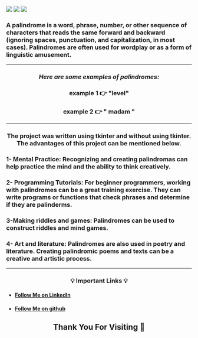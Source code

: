 ![](https://img.shields.io/badge/Programming_Language-Python-blue.svg)
![](https://img.shields.io/badge/Tool_Used-Tkinter-gold.svg)
![](https://img.shields.io/badge/Python_Version-3.7-brown.svg)

###  <p align="left" >	 A palindrome is a word, phrase, number, or other sequence of characters that reads the same forward and backward (ignoring spaces, punctuation, and capitalization, in most cases). Palindromes are often used for wordplay or as a form of linguistic amusement. </p>

---

<h3 align="center"><i>Here are some examples of palindromes:</i></h3>
<h3 align="center" >example 1 👉 "level" </h3>
<h3 align="center" >example 2 👉 " madam "  </h3>

---
<h3 align="center"><b>The project was written using tkinter and without using tkinter. The advantages of this project can be mentioned below.</b></h3>
<h3> 1- Mental Practice: Recognizing and creating palindromas can help practice the mind and the ability to think creatively. </h3>

<h3>2- Programming Tutorials: For beginner programmers, working with palindromes can be a great training exercise. They can write programs or functions that check phrases and determine if they are palinderms.</h3>

<h3>3-Making riddles and games: Palindromes can be used to construct riddles and mind games.</h3>

<h3>4- Art and literature: Palindromes are also used in poetry and literature. Creating palindromic poems and texts can be a creative and artistic process.</h3>


---
<h3 align="center">💡 <b>Important Links</b> 💡</h3>

- #### [Follow Me on LinkedIn](https://www.linkedin.com/in/amirabbas-afrasiyabi-a6a230259/ "amirabbas afrasiyabi")

- #### [Follow Me on github](https://github.com/AmirabbasAfrasiyabi "amirabbas afrasiyabi")

<h2 align="center"><b> Thank You For Visiting 🙏</b></h2>
